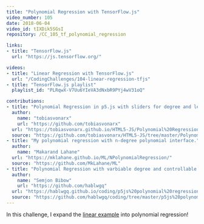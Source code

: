 ```yaml
---
title: "Polynomial Regression with TensorFlow.js"
video_number: 105
date: 2018-06-04
video_id: tIXDik5SGsI
repository: /CC_105_tf_polynomial_regression

links:
- title: "TensorFlow.js"
  url: "https://js.tensorflow.org/"

videos:
- title: "Linear Regression with TensorFlow.js"
  url: "/CodingChallenges/104-linear-regression-tfjs"
- title: "TensorFlow.js playlist"
  playlist_id: "PLRqwX-V7Uu6YIeVA3dNxbR9PYj4wV31oQ"

contributions:
- title: "Polynomial Regression in p5.js with sliders for degree and learning rate"
  author:
    name: "tobiasvonarx"
    url: "https://github.com/tobiasvonarx"
  url: "https://tobiasvonarx.github.io/HTML5-JS/Polynomial%20Regression"
  source: "https://github.com/tobiasvonarx/HTML5-JS/tree/master/Polynomial%20Regression"
- title: "My polynomial regression with n-degree polynomial interface."
  author:
    name: "Makarand Lahane"
  url: "https://mklahane.github.io/ML/NPolynomialRegression/"
  source: "https://github.com/MkLahane/ML"
- title: "Polynomial Regression with varbiable degree and controllable learning rate"
  author:
    name: "Semjon Bibow"
    url: "https://github.com/hablwgq"
  url: "https://hablwgq.github.io/coding/p5js%20polynomial%20regression/"
  source: "https://github.com/hablwgq/coding/tree/master/p5js%20polynomial%20regression"
---
```


In this challenge, I expand the [linear example](https://youtu.be/dLp10CFIvxI) into polynomial regression!
